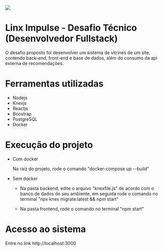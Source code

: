 <img src="https://www.linx.com.br/app/themes/linx/crystals/dist/assets/static/logo.png"></img>

# Linx Impulse - Desafio Técnico (Desenvolvedor Fullstack)

O desafio proposto foi desenvolver um sistema de vitrines de um site, contendo back-end, front-end e base de dados, além do consumo da api externa de recomendações.

# Ferramentas utilizadas

* Nodejs
* Knexjs
* Reactjs
* Boostrap
* PostgreSQL
* Docker

# Execução do projeto

* Com docker

    Na raiz do projeto, rode o comando "docker-compose up --build"


* Sem docker

    * Na pasta backend, edite o arquivo "knexfile.js" de acordo com o banco de dados do seu ambiente, em seguida rode o comando no terminal "npx knex migrate:latest && npm start"
        
    * Na pasta frontend, rode o comando no terminal "npm start"

# Acesso ao sistema

Entre no link http://localhost:3000
